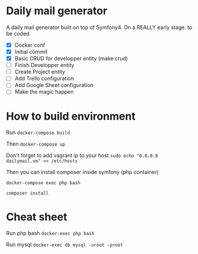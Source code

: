 # Daily mail generator
A daily mail generator built on top of Symfony4. On a REALLY early stage. to be coded.

- [x] Docker conf
- [x] Initial commit
- [x] Basic CRUD for developper entity (make:crud)
- [ ] Finish Developper entity
- [ ] Create Project entity
- [ ] Add Trello configuration
- [ ] Add Google Sheet configuration
- [ ] Make the magic happen

# How to build environment

Run 
``
docker-compose build
``

Then
``
docker-compose up
``

Don't forget to add vagrant ip to your host
``
sudo echo "0.0.0.0    dailymail.vm" >> /etc/hosts
``

Then you can install composer inside symfony (php container)

``
docker-compose exec php bash
``

``
composer install
``

# Cheat sheet


Run php bash
``
docker-exec php bash
``


Run mysql
``
docker-exec db mysql -uroot -proot
``
